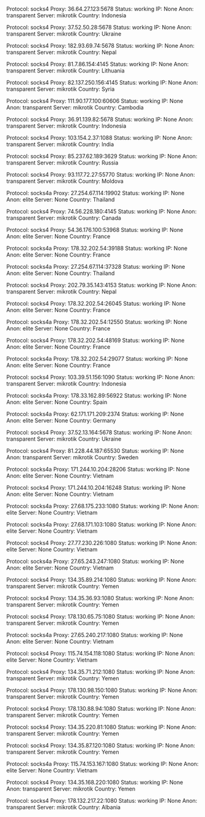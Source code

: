 Protocol: socks4
Proxy: 36.64.27.123:5678
Status: working
IP: None
Anon: transparent
Server: mikrotik
Country: Indonesia

Protocol: socks4
Proxy: 37.52.50.28:5678
Status: working
IP: None
Anon: transparent
Server: mikrotik
Country: Ukraine

Protocol: socks4
Proxy: 182.93.69.74:5678
Status: working
IP: None
Anon: transparent
Server: mikrotik
Country: Nepal

Protocol: socks4
Proxy: 81.7.86.154:4145
Status: working
IP: None
Anon: transparent
Server: mikrotik
Country: Lithuania

Protocol: socks4
Proxy: 82.137.250.156:4145
Status: working
IP: None
Anon: transparent
Server: mikrotik
Country: Syria

Protocol: socks4
Proxy: 111.90.177.100:60606
Status: working
IP: None
Anon: transparent
Server: mikrotik
Country: Cambodia

Protocol: socks4
Proxy: 36.91.139.82:5678
Status: working
IP: None
Anon: transparent
Server: mikrotik
Country: Indonesia

Protocol: socks4
Proxy: 103.154.2.37:1088
Status: working
IP: None
Anon: transparent
Server: mikrotik
Country: India

Protocol: socks4
Proxy: 85.237.62.189:3629
Status: working
IP: None
Anon: transparent
Server: mikrotik
Country: Russia

Protocol: socks4
Proxy: 93.117.72.27:55770
Status: working
IP: None
Anon: transparent
Server: mikrotik
Country: Moldova

Protocol: socks4a
Proxy: 27.254.67.114:19902
Status: working
IP: None
Anon: elite
Server: None
Country: Thailand

Protocol: socks4
Proxy: 74.56.228.180:4145
Status: working
IP: None
Anon: transparent
Server: mikrotik
Country: Canada

Protocol: socks4
Proxy: 54.36.176.100:53968
Status: working
IP: None
Anon: elite
Server: None
Country: France

Protocol: socks4a
Proxy: 178.32.202.54:39188
Status: working
IP: None
Anon: elite
Server: None
Country: France

Protocol: socks4a
Proxy: 27.254.67.114:37328
Status: working
IP: None
Anon: elite
Server: None
Country: Thailand

Protocol: socks4
Proxy: 202.79.35.143:4153
Status: working
IP: None
Anon: transparent
Server: mikrotik
Country: Nepal

Protocol: socks4
Proxy: 178.32.202.54:26045
Status: working
IP: None
Anon: elite
Server: None
Country: France

Protocol: socks4a
Proxy: 178.32.202.54:12550
Status: working
IP: None
Anon: elite
Server: None
Country: France

Protocol: socks4
Proxy: 178.32.202.54:48169
Status: working
IP: None
Anon: elite
Server: None
Country: France

Protocol: socks4a
Proxy: 178.32.202.54:29077
Status: working
IP: None
Anon: elite
Server: None
Country: France

Protocol: socks4
Proxy: 103.39.51.156:1090
Status: working
IP: None
Anon: transparent
Server: mikrotik
Country: Indonesia

Protocol: socks4a
Proxy: 178.33.162.89:56922
Status: working
IP: None
Anon: elite
Server: None
Country: Spain

Protocol: socks4a
Proxy: 62.171.171.209:2374
Status: working
IP: None
Anon: elite
Server: None
Country: Germany

Protocol: socks4
Proxy: 37.52.13.164:5678
Status: working
IP: None
Anon: transparent
Server: mikrotik
Country: Ukraine

Protocol: socks4
Proxy: 81.228.44.187:65530
Status: working
IP: None
Anon: transparent
Server: mikrotik
Country: Sweden

Protocol: socks4a
Proxy: 171.244.10.204:28206
Status: working
IP: None
Anon: elite
Server: None
Country: Vietnam

Protocol: socks4
Proxy: 171.244.10.204:16248
Status: working
IP: None
Anon: elite
Server: None
Country: Vietnam

Protocol: socks4a
Proxy: 27.68.175.233:1080
Status: working
IP: None
Anon: elite
Server: None
Country: Vietnam

Protocol: socks4a
Proxy: 27.68.171.103:1080
Status: working
IP: None
Anon: elite
Server: None
Country: Vietnam

Protocol: socks4
Proxy: 27.77.230.226:1080
Status: working
IP: None
Anon: elite
Server: None
Country: Vietnam

Protocol: socks4a
Proxy: 27.65.243.247:1080
Status: working
IP: None
Anon: elite
Server: None
Country: Vietnam

Protocol: socks4
Proxy: 134.35.89.214:1080
Status: working
IP: None
Anon: transparent
Server: mikrotik
Country: Yemen

Protocol: socks4
Proxy: 134.35.36.93:1080
Status: working
IP: None
Anon: transparent
Server: mikrotik
Country: Yemen

Protocol: socks4
Proxy: 178.130.65.75:1080
Status: working
IP: None
Anon: transparent
Server: mikrotik
Country: Yemen

Protocol: socks4a
Proxy: 27.65.240.217:1080
Status: working
IP: None
Anon: elite
Server: None
Country: Vietnam

Protocol: socks4
Proxy: 115.74.154.118:1080
Status: working
IP: None
Anon: elite
Server: None
Country: Vietnam

Protocol: socks4
Proxy: 134.35.71.212:1080
Status: working
IP: None
Anon: transparent
Server: mikrotik
Country: Yemen

Protocol: socks4
Proxy: 178.130.98.150:1080
Status: working
IP: None
Anon: transparent
Server: mikrotik
Country: Yemen

Protocol: socks4
Proxy: 178.130.88.94:1080
Status: working
IP: None
Anon: transparent
Server: mikrotik
Country: Yemen

Protocol: socks4
Proxy: 134.35.220.81:1080
Status: working
IP: None
Anon: transparent
Server: mikrotik
Country: Yemen

Protocol: socks4
Proxy: 134.35.87.120:1080
Status: working
IP: None
Anon: transparent
Server: mikrotik
Country: Yemen

Protocol: socks4a
Proxy: 115.74.153.167:1080
Status: working
IP: None
Anon: elite
Server: None
Country: Vietnam

Protocol: socks4
Proxy: 134.35.168.220:1080
Status: working
IP: None
Anon: transparent
Server: mikrotik
Country: Yemen

Protocol: socks4
Proxy: 178.132.217.22:1080
Status: working
IP: None
Anon: transparent
Server: mikrotik
Country: Albania

